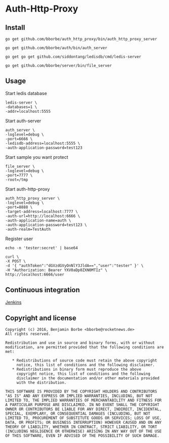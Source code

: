 # Auth-Http-Proxy

## Install

`go get github.com/bborbe/auth_http_proxy/bin/auth_http_proxy_server`

`go get github.com/bborbe/auth/bin/auth_server`

`go get go get github.com/siddontang/ledisdb/cmd/ledis-server`

`go get github.com/bborbe/server/bin/file_server`

## Usage

Start ledis database

```
ledis-server \
-databases=1 \
-addr=localhost:5555
```

Start auth-server

```
auth_server \
-loglevel=debug \
-port=6666 \
-ledisdb-address=localhost:5555 \
-auth-application-password=test123
```

Start sample you want protect

```
file_server \
-loglevel=debug \
-port=7777 \
-root=/tmp
```

Start auth-http-proxy

```
auth_http_proxy_server \
-loglevel=debug \
-port=8888 \
-target-address=localhost:7777 \
-auth-url=http://localhost:6666 \
-auth-application-name=auth \
-auth-application-password=test123 \
-auth-realm=TestAuth
```

Register user

`echo -n 'tester:secret' | base64`

```
curl \
-X POST \
-d '{ "authToken":"dGVzdGVyOnNlY3JldA==","user":"tester" }' \
-H "Authorization: Bearer YXV0aDp0ZXN0MTIz" \
http://localhost:6666/user
```

## Continuous integration

[Jenkins](https://www.benjamin-borbe.de/jenkins/job/Go-Auth-Http-Proxy/)

## Copyright and license

    Copyright (c) 2016, Benjamin Borbe <bborbe@rocketnews.de>
    All rights reserved.
    
    Redistribution and use in source and binary forms, with or without
    modification, are permitted provided that the following conditions are
    met:
    
       * Redistributions of source code must retain the above copyright
         notice, this list of conditions and the following disclaimer.
       * Redistributions in binary form must reproduce the above
         copyright notice, this list of conditions and the following
         disclaimer in the documentation and/or other materials provided
         with the distribution.

    THIS SOFTWARE IS PROVIDED BY THE COPYRIGHT HOLDERS AND CONTRIBUTORS
    "AS IS" AND ANY EXPRESS OR IMPLIED WARRANTIES, INCLUDING, BUT NOT
    LIMITED TO, THE IMPLIED WARRANTIES OF MERCHANTABILITY AND FITNESS FOR
    A PARTICULAR PURPOSE ARE DISCLAIMED. IN NO EVENT SHALL THE COPYRIGHT
    OWNER OR CONTRIBUTORS BE LIABLE FOR ANY DIRECT, INDIRECT, INCIDENTAL,
    SPECIAL, EXEMPLARY, OR CONSEQUENTIAL DAMAGES (INCLUDING, BUT NOT
    LIMITED TO, PROCUREMENT OF SUBSTITUTE GOODS OR SERVICES; LOSS OF USE,
    DATA, OR PROFITS; OR BUSINESS INTERRUPTION) HOWEVER CAUSED AND ON ANY
    THEORY OF LIABILITY, WHETHER IN CONTRACT, STRICT LIABILITY, OR TORT
    (INCLUDING NEGLIGENCE OR OTHERWISE) ARISING IN ANY WAY OUT OF THE USE
    OF THIS SOFTWARE, EVEN IF ADVISED OF THE POSSIBILITY OF SUCH DAMAGE.
